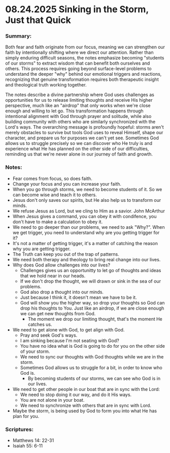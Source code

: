 # 08.24.2025 Sinking in the Storm, Just that Quick

### Summary:
Both fear and faith originate from our focus, meaning we can strengthen our faith by intentionally 
shifting where we direct our attention. Rather than simply enduring difficult seasons, the notes emphasize 
becoming "students of our storms" to extract wisdom that can benefit both ourselves and others. 
This process requires going beyond surface-level problems to understand the deeper "why" behind our emotional 
triggers and reactions, recognizing that genuine transformation requires both therapeutic insight and theological 
truth working together.

The notes describe a divine partnership where God uses challenges as opportunities for us to release limiting 
thoughts and receive His higher perspective, much like an "airdrop" that only works when we're close enough 
and willing to let go. This transformation happens through intentional alignment with God through prayer 
and solitude, while also building community with others who are similarly synchronized with the Lord's ways. 
The overarching message is profoundly hopeful: storms aren't merely obstacles to survive but tools God uses to 
reveal Himself, shape our character, and prepare us for purposes we can't yet see. 
Sometimes God allows us to struggle precisely so we can discover who He truly is and experience what He has 
planned on the other side of our difficulties, reminding us that we're never alone in our journey of faith and growth.

### Notes:
- Fear comes from focus, so does faith.
- Change your focus and you can increase your faith.
- When you go through storms, we need to become students of it. So we can become wise and teach it to others.
- Jesus don't only saves our spirits, but He also help us to transform our minds.
- We refuse Jesus as Lord, but we cling to Him as a savior. John McArthur
- When Jesus gives a command, you can obey it with condifence, you don't have to make a calculation to obey it.
- We need to go deeper than our problems, we need to ask "Why?". When we get trigger, you need to understand
why are you getting trigger for it?
- It's not a matter of getting trigger, it's a matter of catching the reason why you are getting trigger.
- The Truth can keep you out of the trap of patterns.
- We need both therapy and theology to bring real change into our lives.
- Why does God allow challenges into our lives?
    - Challenges gives us an opportunitty to let go of thoughts and ideas that we hold near in our heads.
    - If we don't drop the thought, we will drawn or sink in the sea of our problems.
    - God also drop a thought into our minds.
    - Just because I think it, it doesn't mean we have to be it.
    - God will show you the higher way, so drop your thoughts so God can drop his thoughts to You. Just like an airdrop,
    if we are close enough we can get new thoughts from God.
        - The moment we drop our limiting thought, that's the moment He catches us.
- We need to get alone with God, to get align with God.
    - Pray and seek God's ways.
    - I am sinking because I'm not seating with God?
    - You have no idea what is God is going to do for you on the other side of your storm.
    - We need to sync our thoughts with God thoughts while we are in the storm.
    - Sometimes God allows us to struggle for a bit, in order to know who God is.
        - By becoming students of our storms, we can see who God is in our lives.
- We need to get other people in our boat that are in sync with the Lord:
    - We need to stop doing it our way, and do it His ways.
    - You are not alone in your boat.
    - We need to synchronize with others that are in sync with Lord.
- Maybe the storm, is being used by God to form you into what He has plan for you.

### Scriptures:
- Matthews 14: 22-31 
- Isaiah 55: 6-11
